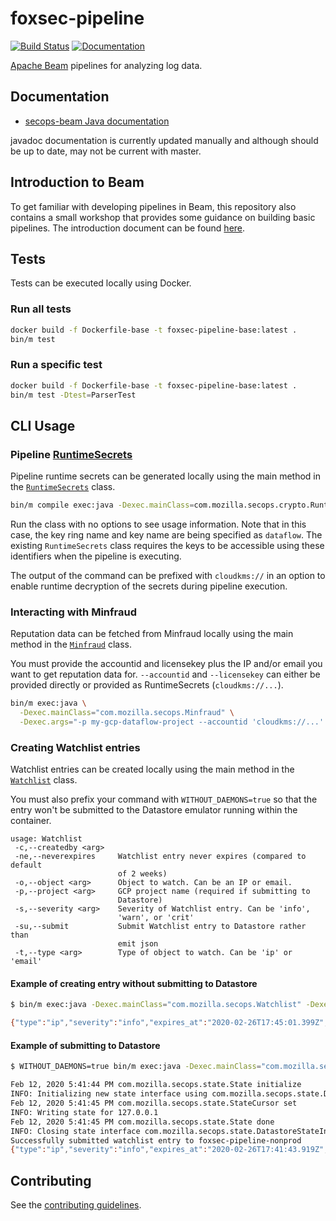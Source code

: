 # foxsec-pipeline

[![Build Status](https://circleci.com/gh/mozilla-services/foxsec-pipeline/tree/master.svg?style=svg)](https://circleci.com/gh/mozilla-services/foxsec-pipeline/tree/master)
[![Documentation](https://img.shields.io/badge/documentation-link-purple.svg)](https://mozilla-services.github.io/foxsec-pipeline/secops-beam/)

[Apache Beam](https://beam.apache.org/) pipelines for analyzing log data.

## Documentation

* [secops-beam Java documentation](https://mozilla-services.github.io/foxsec-pipeline/secops-beam/)

javadoc documentation is currently updated manually and although should be up to date, may not be current
with master.

## Introduction to Beam

To get familiar with developing pipelines in Beam, this repository also contains a small workshop that
provides some guidance on building basic pipelines. The introduction document can be found
[here](docs/beam-intro/INTRO.md).

## Tests

Tests can be executed locally using Docker.

### Run all tests

```bash
docker build -f Dockerfile-base -t foxsec-pipeline-base:latest .
bin/m test
```

### Run a specific test

```bash
docker build -f Dockerfile-base -t foxsec-pipeline-base:latest .
bin/m test -Dtest=ParserTest
```

## CLI Usage

### Pipeline [RuntimeSecrets](https://mozilla-services.github.io/foxsec-pipeline/secops-beam/com/mozilla/secops/crypto/RuntimeSecrets.html)

Pipeline runtime secrets can be generated locally using the main method in the [`RuntimeSecrets`](https://mozilla-services.github.io/foxsec-pipeline/secops-beam/com/mozilla/secops/crypto/RuntimeSecrets.html) class.

```bash
bin/m compile exec:java -Dexec.mainClass=com.mozilla.secops.crypto.RuntimeSecrets -Dexec.args='-i testkey -k dataflow -p my-gcp-dataflow-project -r dataflow'
```

Run the class with no options to see usage information. Note that in this case, the key ring name and key name
are being specified as `dataflow`. The existing `RuntimeSecrets` class requires the keys to be accessible
using these identifiers when the pipeline is executing.

The output of the command can be prefixed with `cloudkms://` in an option to enable runtime decryption of the secrets
during pipeline execution.

### Interacting with Minfraud

Reputation data can be fetched from Minfraud locally using the main method in the [`Minfraud`](https://mozilla-services.github.io/foxsec-pipeline/secops-beam/com/mozilla/secops/Minfraud.html) class.

You must provide the accountid and licensekey plus the IP and/or email you want to get reputation data for. `--accountid` and `--licensekey` can either be provided directly or provided as RuntimeSecrets (`cloudkms://...`).

```bash
bin/m exec:java \
  -Dexec.mainClass="com.mozilla.secops.Minfraud" \
  -Dexec.args="-p my-gcp-dataflow-project --accountid 'cloudkms://...' --licensekey 'cloudkms://...' --ip '8.8.8.8' --email 'example@example.com'"
```

### Creating Watchlist entries

Watchlist entries can be created locally using the main method in the [`Watchlist`](https://mozilla-services.github.io/foxsec-pipeline/secops-beam/com/mozilla/secops/Watchlist.html) class.

You must also prefix your command with `WITHOUT_DAEMONS=true` so that the entry won't be submitted to the Datastore emulator running within the container.

```
usage: Watchlist
 -c,--createdby <arg>
 -ne,--neverexpires     Watchlist entry never expires (compared to default
                        of 2 weeks)
 -o,--object <arg>      Object to watch. Can be an IP or email.
 -p,--project <arg>     GCP project name (required if submitting to
                        Datastore)
 -s,--severity <arg>    Severity of Watchlist entry. Can be 'info',
                        'warn', or 'crit'
 -su,--submit           Submit Watchlist entry to Datastore rather than
                        emit json
 -t,--type <arg>        Type of object to watch. Can be 'ip' or 'email'
```

#### Example of creating entry without submitting to Datastore
```bash
$ bin/m exec:java -Dexec.mainClass="com.mozilla.secops.Watchlist" -Dexec.args="--object '127.0.0.1' --type 'ip' --createdby 'example@example.com' --severity 'info'"

{"type":"ip","severity":"info","expires_at":"2020-02-26T17:45:01.399Z","created_by":"example@example.com","object":"127.0.0.1"}
```

#### Example of submitting to Datastore
```bash
$ WITHOUT_DAEMONS=true bin/m exec:java -Dexec.mainClass="com.mozilla.secops.Watchlist" -Dexec.args="--object '127.0.0.1' --type 'ip' --createdby 'example@example.com' --severity 'info' --project foxsec-pipeline-nonprod --submit"

Feb 12, 2020 5:41:44 PM com.mozilla.secops.state.State initialize
INFO: Initializing new state interface using com.mozilla.secops.state.DatastoreStateInterface
Feb 12, 2020 5:41:45 PM com.mozilla.secops.state.StateCursor set
INFO: Writing state for 127.0.0.1
Feb 12, 2020 5:41:45 PM com.mozilla.secops.state.State done
INFO: Closing state interface com.mozilla.secops.state.DatastoreStateInterface
Successfully submitted watchlist entry to foxsec-pipeline-nonprod
{"type":"ip","severity":"info","expires_at":"2020-02-26T17:41:43.919Z","created_by":"example@example.com","object":"127.0.0.1"}
```

## Contributing

See the [contributing guidelines](./CONTRIBUTING.md).
